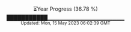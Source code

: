 <p align="center">
⏳Year Progress (36.78 %) <br>
███████████▁▁▁▁▁▁▁▁▁▁▁▁▁▁▁▁▁▁▁ <br>
<sub>Updated: Mon, 15 May 2023 06:02:39 GMT</sub>
</p>

